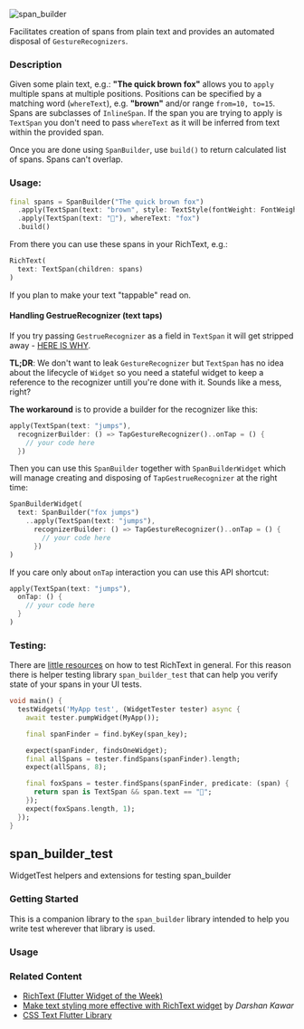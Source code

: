 ![span_builder](https://user-images.githubusercontent.com/121164/75353447-b6ef2800-58ab-11ea-984c-3d346d20af71.png)

Facilitates creation of spans from plain text and provides an automated disposal of `GestureRecognizers`.

### Description

Given some plain text, e.g.: __"The quick brown fox"__ allows you to `apply` multiple spans at multiple positions. Positions can be specified by a matching word (`whereText`), e.g. __"brown"__ and/or range `from=10, to=15`. Spans are subclasses of `InlineSpan`. If the span you are trying to apply is `TextSpan` you don't need to pass `whereText` as it will be inferred from text within the provided span.

Once you are done using `SpanBuilder`, use `build()` to return calculated list of spans. Spans can't overlap.

### Usage:

```dart
final spans = SpanBuilder("The quick brown fox")
  .apply(TextSpan(text: "brown", style: TextStyle(fontWeight: FontWeight.bold)))
  .apply(TextSpan(text: "🦊"), whereText: "fox")
  .build()
```

From there you can use these spans in your RichText, e.g.:

```dart
RichText(
  text: TextSpan(children: spans)
)
```

If you plan to make your text "tappable" read on.

#### Handling GestrueRecognizer (text taps)

If you try passing `GestrueRecognizer` as a field in `TextSpan` it will get stripped away - [HERE IS WHY](https://github.com/flutter/flutter/issues/10623#issuecomment-345790443).

__TL;DR__: We don't want to leak `GestureRecognizer` but `TextSpan` has no idea about the lifecycle of `Widget` so you need a stateful widget to keep a reference to the recognizer untill you're done with it. Sounds like a mess, right?

__The workaround__ is to provide a builder for the recognizer like this:

```dart
apply(TextSpan(text: "jumps"),
  recognizerBuilder: () => TapGestureRecognizer()..onTap = () {
    // your code here
  })
```

Then you can use this `SpanBuilder` together with `SpanBuilderWidget` which will manage creating and disposing of `TapGestrueRecognizer` at the right time:

```dart
SpanBuilderWidget(
  text: SpanBuilder("fox jumps")
    ..apply(TextSpan(text: "jumps"),
      recognizerBuilder: () => TapGestureRecognizer()..onTap = () {
        // your code here
      })
)
```

If you care only about `onTap` interaction you can use this API shortcut:

```dart
apply(TextSpan(text: "jumps"),
  onTap: () {
    // your code here
  }
)
```

### Testing:

There are [little resources](https://github.com/flutter/flutter/blob/master/packages/flutter/test/widgets/hyperlink_test.dart#L47) on how to test RichText in general. For this reason there is helper testing library `span_builder_test` that can help you verify state of your spans in your UI tests.

```dart
void main() {
  testWidgets('MyApp test', (WidgetTester tester) async {
    await tester.pumpWidget(MyApp());

    final spanFinder = find.byKey(span_key);

    expect(spanFinder, findsOneWidget);
    final allSpans = tester.findSpans(spanFinder).length;
    expect(allSpans, 8);

    final foxSpans = tester.findSpans(spanFinder, predicate: (span) {
      return span is TextSpan && span.text == "🦊"; 
    });
    expect(foxSpans.length, 1);
  });
}
```

## span_builder_test

WidgetTest helpers and extensions for testing span_builder

### Getting Started

This is a companion library to the `span_builder` library intended to help you write test wherever that library is used.

### Usage

### Related Content

- [RichText (Flutter Widget of the Week)](https://www.youtube.com/watch?v=rykDVh-QFfw)
- [Make text styling more effective with RichText widget](https://medium.com/flutter-community/make-text-styling-more-effective-with-richtext-widget-b0e0cb4771ef) by _Darshan Kawar_
- [CSS Text Flutter Library](https://pub.dev/packages/css_text)

